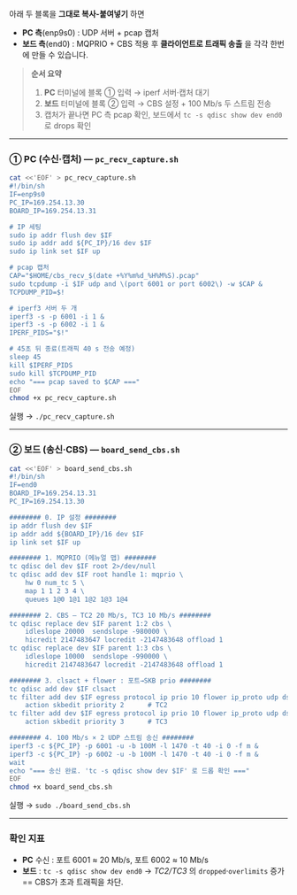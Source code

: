 아래 두 블록을 **그대로 복사-붙여넣기** 하면

* **PC 측**(enp9s0) : UDP 서버 + pcap 캡처
* **보드 측**(end0) : MQPRIO + CBS 적용 후 **클라이언트로 트래픽 송출**
  을 각각 한번에 만들 수 있습니다.

> **순서 요약**
>
> 1. **PC** 터미널에 블록 ① 입력 → iperf 서버·캡처 대기
> 2. **보드** 터미널에 블록 ② 입력 → CBS 설정 + 100 Mb/s 두 스트림 전송
> 3. 캡처가 끝나면 PC 측 pcap 확인, 보드에서 `tc -s qdisc show dev end0` 로 drops 확인

---

### ① PC (수신·캡처)  ― `pc_recv_capture.sh`

```bash
cat <<'EOF' > pc_recv_capture.sh
#!/bin/sh
IF=enp9s0
PC_IP=169.254.13.30
BOARD_IP=169.254.13.31

# IP 세팅
sudo ip addr flush dev $IF
sudo ip addr add ${PC_IP}/16 dev $IF
sudo ip link set $IF up

# pcap 캡처
CAP="$HOME/cbs_recv_$(date +%Y%m%d_%H%M%S).pcap"
sudo tcpdump -i $IF udp and \(port 6001 or port 6002\) -w $CAP &
TCPDUMP_PID=$!

# iperf3 서버 두 개
iperf3 -s -p 6001 -i 1 &
iperf3 -s -p 6002 -i 1 &
IPERF_PIDS="$!"

# 45초 뒤 종료(트래픽 40 s 전송 예정)
sleep 45
kill $IPERF_PIDS
sudo kill $TCPDUMP_PID
echo "=== pcap saved to $CAP ==="
EOF
chmod +x pc_recv_capture.sh
```

실행 → `./pc_recv_capture.sh`

---

### ② 보드 (송신·CBS)  ― `board_send_cbs.sh`

```bash
cat <<'EOF' > board_send_cbs.sh
#!/bin/sh
IF=end0
BOARD_IP=169.254.13.31
PC_IP=169.254.13.30

######## 0. IP 설정 ########
ip addr flush dev $IF
ip addr add ${BOARD_IP}/16 dev $IF
ip link set $IF up

######## 1. MQPRIO (메뉴얼 맵) ########
tc qdisc del dev $IF root 2>/dev/null
tc qdisc add dev $IF root handle 1: mqprio \
    hw 0 num_tc 5 \
    map 1 1 2 3 4 \
    queues 1@0 1@1 1@2 1@3 1@4

######## 2. CBS – TC2 20 Mb/s, TC3 10 Mb/s ########
tc qdisc replace dev $IF parent 1:2 cbs \
    idleslope 20000  sendslope -980000 \
    hicredit 2147483647 locredit -2147483648 offload 1
tc qdisc replace dev $IF parent 1:3 cbs \
    idleslope 10000  sendslope -990000 \
    hicredit 2147483647 locredit -2147483648 offload 1

######## 3. clsact + flower : 포트→SKB prio ########
tc qdisc add dev $IF clsact
tc filter add dev $IF egress protocol ip prio 10 flower ip_proto udp dst_port 6001 \
    action skbedit priority 2      # TC2
tc filter add dev $IF egress protocol ip prio 10 flower ip_proto udp dst_port 6002 \
    action skbedit priority 3      # TC3

######## 4. 100 Mb/s × 2 UDP 스트림 송신 ########
iperf3 -c ${PC_IP} -p 6001 -u -b 100M -l 1470 -t 40 -i 0 -f m &
iperf3 -c ${PC_IP} -p 6002 -u -b 100M -l 1470 -t 40 -i 0 -f m &
wait
echo "=== 송신 완료. 'tc -s qdisc show dev $IF' 로 드롭 확인 ==="
EOF
chmod +x board_send_cbs.sh
```

실행 → `sudo ./board_send_cbs.sh`

---

### 확인 지표

* **PC** 수신 : 포트 6001 ≈ 20 Mb/s, 포트 6002 ≈ 10 Mb/s
* **보드** : `tc -s qdisc show dev end0` →
  *TC2/TC3* 의 `dropped`·`overlimits` 증가 == CBS가 초과 트래픽을 차단.

